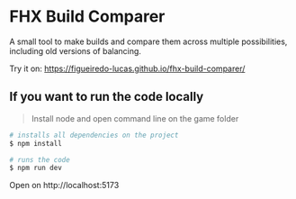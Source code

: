 # FHX Build Comparer

A small tool to make builds and compare them across multiple possibilities, including old versions of balancing.

Try it on: https://figueiredo-lucas.github.io/fhx-build-comparer/

## If you want to run the code locally

> Install node and open command line on the game folder

```sh
# installs all dependencies on the project
$ npm install

# runs the code
$ npm run dev
```

Open on http://localhost:5173